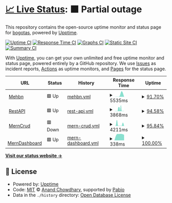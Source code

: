 # [📈 Live Status](https://bogotas.github.io/upptime): <!--live status--> **🟧 Partial outage**

This repository contains the open-source uptime monitor and status page for [bogotas](https://bogotas.github.io/upptime), powered by [Upptime](https://github.com/upptime/upptime).

[![Uptime CI](https://github.com/bogotas/upptime/workflows/Uptime%20CI/badge.svg)](https://github.com/bogotas/upptime/actions?query=workflow%3A%22Uptime+CI%22)
[![Response Time CI](https://github.com/bogotas/upptime/workflows/Response%20Time%20CI/badge.svg)](https://github.com/bogotas/upptime/actions?query=workflow%3A%22Response+Time+CI%22)
[![Graphs CI](https://github.com/bogotas/upptime/workflows/Graphs%20CI/badge.svg)](https://github.com/bogotas/upptime/actions?query=workflow%3A%22Graphs+CI%22)
[![Static Site CI](https://github.com/bogotas/upptime/workflows/Static%20Site%20CI/badge.svg)](https://github.com/bogotas/upptime/actions?query=workflow%3A%22Static+Site+CI%22)
[![Summary CI](https://github.com/bogotas/upptime/workflows/Summary%20CI/badge.svg)](https://github.com/bogotas/upptime/actions?query=workflow%3A%22Summary+CI%22)

With [Upptime](https://upptime.js.org), you can get your own unlimited and free uptime monitor and status page, powered entirely by a GitHub repository. We use [Issues](https://github.com/bogotas/upptime/issues) as incident reports, [Actions](https://github.com/bogotas/upptime/actions) as uptime monitors, and [Pages](https://bogotas.github.io/upptime) for the status page.

<!--start: status pages-->
<!-- This summary is generated by Upptime (https://github.com/upptime/upptime) -->
<!-- Do not edit this manually, your changes will be overwritten -->
<!-- prettier-ignore -->
| URL | Status | History | Response Time | Uptime |
| --- | ------ | ------- | ------------- | ------ |
| <img alt="" src="https://icons.duckduckgo.com/ip3/mehbn.onrender.com.ico" height="13"> [Mehbn](https://mehbn.onrender.com/db-status) | 🟩 Up | [mehbn.yml](https://github.com/bogotas/upptime/commits/HEAD/history/mehbn.yml) | <details><summary><img alt="Response time graph" src="./graphs/mehbn/response-time-week.png" height="20"> 5535ms</summary><br><a href="https://bogotas.github.io/upptime/history/mehbn"><img alt="Response time 5535" src="https://img.shields.io/endpoint?url=https%3A%2F%2Fraw.githubusercontent.com%2Fbogotas%2Fupptime%2FHEAD%2Fapi%2Fmehbn%2Fresponse-time.json"></a><br><a href="https://bogotas.github.io/upptime/history/mehbn"><img alt="24-hour response time 5535" src="https://img.shields.io/endpoint?url=https%3A%2F%2Fraw.githubusercontent.com%2Fbogotas%2Fupptime%2FHEAD%2Fapi%2Fmehbn%2Fresponse-time-day.json"></a><br><a href="https://bogotas.github.io/upptime/history/mehbn"><img alt="7-day response time 5535" src="https://img.shields.io/endpoint?url=https%3A%2F%2Fraw.githubusercontent.com%2Fbogotas%2Fupptime%2FHEAD%2Fapi%2Fmehbn%2Fresponse-time-week.json"></a><br><a href="https://bogotas.github.io/upptime/history/mehbn"><img alt="30-day response time 5535" src="https://img.shields.io/endpoint?url=https%3A%2F%2Fraw.githubusercontent.com%2Fbogotas%2Fupptime%2FHEAD%2Fapi%2Fmehbn%2Fresponse-time-month.json"></a><br><a href="https://bogotas.github.io/upptime/history/mehbn"><img alt="1-year response time 5535" src="https://img.shields.io/endpoint?url=https%3A%2F%2Fraw.githubusercontent.com%2Fbogotas%2Fupptime%2FHEAD%2Fapi%2Fmehbn%2Fresponse-time-year.json"></a></details> | <details><summary><a href="https://bogotas.github.io/upptime/history/mehbn">91.70%</a></summary><a href="https://bogotas.github.io/upptime/history/mehbn"><img alt="All-time uptime 91.70%" src="https://img.shields.io/endpoint?url=https%3A%2F%2Fraw.githubusercontent.com%2Fbogotas%2Fupptime%2FHEAD%2Fapi%2Fmehbn%2Fuptime.json"></a><br><a href="https://bogotas.github.io/upptime/history/mehbn"><img alt="24-hour uptime 91.70%" src="https://img.shields.io/endpoint?url=https%3A%2F%2Fraw.githubusercontent.com%2Fbogotas%2Fupptime%2FHEAD%2Fapi%2Fmehbn%2Fuptime-day.json"></a><br><a href="https://bogotas.github.io/upptime/history/mehbn"><img alt="7-day uptime 91.70%" src="https://img.shields.io/endpoint?url=https%3A%2F%2Fraw.githubusercontent.com%2Fbogotas%2Fupptime%2FHEAD%2Fapi%2Fmehbn%2Fuptime-week.json"></a><br><a href="https://bogotas.github.io/upptime/history/mehbn"><img alt="30-day uptime 91.70%" src="https://img.shields.io/endpoint?url=https%3A%2F%2Fraw.githubusercontent.com%2Fbogotas%2Fupptime%2FHEAD%2Fapi%2Fmehbn%2Fuptime-month.json"></a><br><a href="https://bogotas.github.io/upptime/history/mehbn"><img alt="1-year uptime 91.70%" src="https://img.shields.io/endpoint?url=https%3A%2F%2Fraw.githubusercontent.com%2Fbogotas%2Fupptime%2FHEAD%2Fapi%2Fmehbn%2Fuptime-year.json"></a></details>
| <img alt="" src="https://icons.duckduckgo.com/ip3/restapi-sq94.onrender.com.ico" height="13"> [RestAPI](https://restapi-sq94.onrender.com/db-status) | 🟩 Up | [rest-api.yml](https://github.com/bogotas/upptime/commits/HEAD/history/rest-api.yml) | <details><summary><img alt="Response time graph" src="./graphs/rest-api/response-time-week.png" height="20"> 3868ms</summary><br><a href="https://bogotas.github.io/upptime/history/rest-api"><img alt="Response time 3868" src="https://img.shields.io/endpoint?url=https%3A%2F%2Fraw.githubusercontent.com%2Fbogotas%2Fupptime%2FHEAD%2Fapi%2Frest-api%2Fresponse-time.json"></a><br><a href="https://bogotas.github.io/upptime/history/rest-api"><img alt="24-hour response time 3950" src="https://img.shields.io/endpoint?url=https%3A%2F%2Fraw.githubusercontent.com%2Fbogotas%2Fupptime%2FHEAD%2Fapi%2Frest-api%2Fresponse-time-day.json"></a><br><a href="https://bogotas.github.io/upptime/history/rest-api"><img alt="7-day response time 3868" src="https://img.shields.io/endpoint?url=https%3A%2F%2Fraw.githubusercontent.com%2Fbogotas%2Fupptime%2FHEAD%2Fapi%2Frest-api%2Fresponse-time-week.json"></a><br><a href="https://bogotas.github.io/upptime/history/rest-api"><img alt="30-day response time 3868" src="https://img.shields.io/endpoint?url=https%3A%2F%2Fraw.githubusercontent.com%2Fbogotas%2Fupptime%2FHEAD%2Fapi%2Frest-api%2Fresponse-time-month.json"></a><br><a href="https://bogotas.github.io/upptime/history/rest-api"><img alt="1-year response time 3868" src="https://img.shields.io/endpoint?url=https%3A%2F%2Fraw.githubusercontent.com%2Fbogotas%2Fupptime%2FHEAD%2Fapi%2Frest-api%2Fresponse-time-year.json"></a></details> | <details><summary><a href="https://bogotas.github.io/upptime/history/rest-api">94.58%</a></summary><a href="https://bogotas.github.io/upptime/history/rest-api"><img alt="All-time uptime 94.58%" src="https://img.shields.io/endpoint?url=https%3A%2F%2Fraw.githubusercontent.com%2Fbogotas%2Fupptime%2FHEAD%2Fapi%2Frest-api%2Fuptime.json"></a><br><a href="https://bogotas.github.io/upptime/history/rest-api"><img alt="24-hour uptime 97.74%" src="https://img.shields.io/endpoint?url=https%3A%2F%2Fraw.githubusercontent.com%2Fbogotas%2Fupptime%2FHEAD%2Fapi%2Frest-api%2Fuptime-day.json"></a><br><a href="https://bogotas.github.io/upptime/history/rest-api"><img alt="7-day uptime 94.58%" src="https://img.shields.io/endpoint?url=https%3A%2F%2Fraw.githubusercontent.com%2Fbogotas%2Fupptime%2FHEAD%2Fapi%2Frest-api%2Fuptime-week.json"></a><br><a href="https://bogotas.github.io/upptime/history/rest-api"><img alt="30-day uptime 94.58%" src="https://img.shields.io/endpoint?url=https%3A%2F%2Fraw.githubusercontent.com%2Fbogotas%2Fupptime%2FHEAD%2Fapi%2Frest-api%2Fuptime-month.json"></a><br><a href="https://bogotas.github.io/upptime/history/rest-api"><img alt="1-year uptime 94.58%" src="https://img.shields.io/endpoint?url=https%3A%2F%2Fraw.githubusercontent.com%2Fbogotas%2Fupptime%2FHEAD%2Fapi%2Frest-api%2Fuptime-year.json"></a></details>
| <img alt="" src="https://icons.duckduckgo.com/ip3/mern-crud-backend-es7b.onrender.com.ico" height="13"> [MernCrud](https://mern-crud-backend-es7b.onrender.com/db-status) | 🟥 Down | [mern-crud.yml](https://github.com/bogotas/upptime/commits/HEAD/history/mern-crud.yml) | <details><summary><img alt="Response time graph" src="./graphs/mern-crud/response-time-week.png" height="20"> 4211ms</summary><br><a href="https://bogotas.github.io/upptime/history/mern-crud"><img alt="Response time 4211" src="https://img.shields.io/endpoint?url=https%3A%2F%2Fraw.githubusercontent.com%2Fbogotas%2Fupptime%2FHEAD%2Fapi%2Fmern-crud%2Fresponse-time.json"></a><br><a href="https://bogotas.github.io/upptime/history/mern-crud"><img alt="24-hour response time 2164" src="https://img.shields.io/endpoint?url=https%3A%2F%2Fraw.githubusercontent.com%2Fbogotas%2Fupptime%2FHEAD%2Fapi%2Fmern-crud%2Fresponse-time-day.json"></a><br><a href="https://bogotas.github.io/upptime/history/mern-crud"><img alt="7-day response time 4211" src="https://img.shields.io/endpoint?url=https%3A%2F%2Fraw.githubusercontent.com%2Fbogotas%2Fupptime%2FHEAD%2Fapi%2Fmern-crud%2Fresponse-time-week.json"></a><br><a href="https://bogotas.github.io/upptime/history/mern-crud"><img alt="30-day response time 4211" src="https://img.shields.io/endpoint?url=https%3A%2F%2Fraw.githubusercontent.com%2Fbogotas%2Fupptime%2FHEAD%2Fapi%2Fmern-crud%2Fresponse-time-month.json"></a><br><a href="https://bogotas.github.io/upptime/history/mern-crud"><img alt="1-year response time 4211" src="https://img.shields.io/endpoint?url=https%3A%2F%2Fraw.githubusercontent.com%2Fbogotas%2Fupptime%2FHEAD%2Fapi%2Fmern-crud%2Fresponse-time-year.json"></a></details> | <details><summary><a href="https://bogotas.github.io/upptime/history/mern-crud">95.84%</a></summary><a href="https://bogotas.github.io/upptime/history/mern-crud"><img alt="All-time uptime 95.84%" src="https://img.shields.io/endpoint?url=https%3A%2F%2Fraw.githubusercontent.com%2Fbogotas%2Fupptime%2FHEAD%2Fapi%2Fmern-crud%2Fuptime.json"></a><br><a href="https://bogotas.github.io/upptime/history/mern-crud"><img alt="24-hour uptime 94.13%" src="https://img.shields.io/endpoint?url=https%3A%2F%2Fraw.githubusercontent.com%2Fbogotas%2Fupptime%2FHEAD%2Fapi%2Fmern-crud%2Fuptime-day.json"></a><br><a href="https://bogotas.github.io/upptime/history/mern-crud"><img alt="7-day uptime 95.84%" src="https://img.shields.io/endpoint?url=https%3A%2F%2Fraw.githubusercontent.com%2Fbogotas%2Fupptime%2FHEAD%2Fapi%2Fmern-crud%2Fuptime-week.json"></a><br><a href="https://bogotas.github.io/upptime/history/mern-crud"><img alt="30-day uptime 95.84%" src="https://img.shields.io/endpoint?url=https%3A%2F%2Fraw.githubusercontent.com%2Fbogotas%2Fupptime%2FHEAD%2Fapi%2Fmern-crud%2Fuptime-month.json"></a><br><a href="https://bogotas.github.io/upptime/history/mern-crud"><img alt="1-year uptime 95.84%" src="https://img.shields.io/endpoint?url=https%3A%2F%2Fraw.githubusercontent.com%2Fbogotas%2Fupptime%2FHEAD%2Fapi%2Fmern-crud%2Fuptime-year.json"></a></details>
| <img alt="" src="https://icons.duckduckgo.com/ip3/merndashboardbackend.onrender.com.ico" height="13"> [MernDashboard](https://merndashboardbackend.onrender.com/db-status) | 🟩 Up | [mern-dashboard.yml](https://github.com/bogotas/upptime/commits/HEAD/history/mern-dashboard.yml) | <details><summary><img alt="Response time graph" src="./graphs/mern-dashboard/response-time-week.png" height="20"> 338ms</summary><br><a href="https://bogotas.github.io/upptime/history/mern-dashboard"><img alt="Response time 338" src="https://img.shields.io/endpoint?url=https%3A%2F%2Fraw.githubusercontent.com%2Fbogotas%2Fupptime%2FHEAD%2Fapi%2Fmern-dashboard%2Fresponse-time.json"></a><br><a href="https://bogotas.github.io/upptime/history/mern-dashboard"><img alt="24-hour response time 338" src="https://img.shields.io/endpoint?url=https%3A%2F%2Fraw.githubusercontent.com%2Fbogotas%2Fupptime%2FHEAD%2Fapi%2Fmern-dashboard%2Fresponse-time-day.json"></a><br><a href="https://bogotas.github.io/upptime/history/mern-dashboard"><img alt="7-day response time 338" src="https://img.shields.io/endpoint?url=https%3A%2F%2Fraw.githubusercontent.com%2Fbogotas%2Fupptime%2FHEAD%2Fapi%2Fmern-dashboard%2Fresponse-time-week.json"></a><br><a href="https://bogotas.github.io/upptime/history/mern-dashboard"><img alt="30-day response time 338" src="https://img.shields.io/endpoint?url=https%3A%2F%2Fraw.githubusercontent.com%2Fbogotas%2Fupptime%2FHEAD%2Fapi%2Fmern-dashboard%2Fresponse-time-month.json"></a><br><a href="https://bogotas.github.io/upptime/history/mern-dashboard"><img alt="1-year response time 338" src="https://img.shields.io/endpoint?url=https%3A%2F%2Fraw.githubusercontent.com%2Fbogotas%2Fupptime%2FHEAD%2Fapi%2Fmern-dashboard%2Fresponse-time-year.json"></a></details> | <details><summary><a href="https://bogotas.github.io/upptime/history/mern-dashboard">100.00%</a></summary><a href="https://bogotas.github.io/upptime/history/mern-dashboard"><img alt="All-time uptime 100.00%" src="https://img.shields.io/endpoint?url=https%3A%2F%2Fraw.githubusercontent.com%2Fbogotas%2Fupptime%2FHEAD%2Fapi%2Fmern-dashboard%2Fuptime.json"></a><br><a href="https://bogotas.github.io/upptime/history/mern-dashboard"><img alt="24-hour uptime 100.00%" src="https://img.shields.io/endpoint?url=https%3A%2F%2Fraw.githubusercontent.com%2Fbogotas%2Fupptime%2FHEAD%2Fapi%2Fmern-dashboard%2Fuptime-day.json"></a><br><a href="https://bogotas.github.io/upptime/history/mern-dashboard"><img alt="7-day uptime 100.00%" src="https://img.shields.io/endpoint?url=https%3A%2F%2Fraw.githubusercontent.com%2Fbogotas%2Fupptime%2FHEAD%2Fapi%2Fmern-dashboard%2Fuptime-week.json"></a><br><a href="https://bogotas.github.io/upptime/history/mern-dashboard"><img alt="30-day uptime 100.00%" src="https://img.shields.io/endpoint?url=https%3A%2F%2Fraw.githubusercontent.com%2Fbogotas%2Fupptime%2FHEAD%2Fapi%2Fmern-dashboard%2Fuptime-month.json"></a><br><a href="https://bogotas.github.io/upptime/history/mern-dashboard"><img alt="1-year uptime 100.00%" src="https://img.shields.io/endpoint?url=https%3A%2F%2Fraw.githubusercontent.com%2Fbogotas%2Fupptime%2FHEAD%2Fapi%2Fmern-dashboard%2Fuptime-year.json"></a></details>

<!--end: status pages-->

[**Visit our status website →**](https://bogotas.github.io/upptime)

## 📄 License

- Powered by: [Upptime](https://github.com/upptime/upptime)
- Code: [MIT](./LICENSE) © [Anand Chowdhary](https://anandchowdhary.com), supported by [Pabio](https://pabio.com)
- Data in the `./history` directory: [Open Database License](https://opendatacommons.org/licenses/odbl/1-0/)
